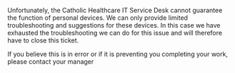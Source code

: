 Unfortunately, the Catholic Healthcare IT Service Desk cannot guarantee the function of personal devices. We can only provide limited troubleshooting and suggestions for these devices.
In this case we have exhausted the troubleshooting we can do for this issue and will therefore have to close this ticket.

If you believe this is in error or if it is preventing you completing your work, please contact your manager
